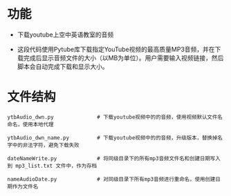 # 功能

- 下载youtube上空中英语教室的音频

- 这段代码使用Pytube库下载指定YouTube视频的最高质量MP3音频，并在下载完成后显示音频文件的大小（以MB为单位）。用户需要输入视频链接，然后脚本会自动完成下载和显示大小。


# 文件结构

```
ytbAudio_dwn.py              # 下载youtube视频中的的音频，使用视频默认文件名命名，使用本地代理          

ytbAudio_dwn_name.py         # 下载youtube视频中的的音频，升级版本，替换掉名字中的非法字符，避免下载失败

dateNameWrite.py             # 将同级目录下的所有mp3音频文件名和创建日期写入到 mp3_list.txt 文件中，作为存档

nameAudioDate.py             # 对同级目录下所有mp3音频进行重命名，使用创建日期作为文件名

```
